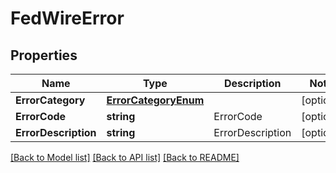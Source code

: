 # FedWireError

## Properties
Name | Type | Description | Notes
------------ | ------------- | ------------- | -------------
**ErrorCategory** | [**ErrorCategoryEnum**](ErrorCategoryEnum.md) |  | [optional] 
**ErrorCode** | **string** | ErrorCode | [optional] 
**ErrorDescription** | **string** | ErrorDescription | [optional] 

[[Back to Model list]](../README.md#documentation-for-models) [[Back to API list]](../README.md#documentation-for-api-endpoints) [[Back to README]](../README.md)


